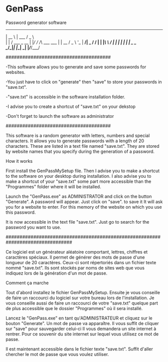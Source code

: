 # GenPass
Password generator software
 _____           ______  ___          
|  __ \          | ___ \/ _ \         
| |  \/ ___ _ __ | |_/ / /_\ \___ ___ 
| | __ / _ \ '_ \|  __/|  _  / __/ __|
| |_\ \  __/ | | | |   | | | \__ \__ \
 \____/\___|_| |_\_|   \_| |_/___/___/
                                      
                                      
######################################

-This software allows you to generate and save some passwords for websites.

-You just have to click on "generate" then "save" to store your passwords
 in "save.txt".

-"save.txt" is accessible in the software installation folder.

-I advise you to create a shortcut of "save.txt" on your dekstop

-Don't forget to launch the software as administrator

######################################

This software is a random generator with letters, numbers
and special characters. It allows you to generate passwords 
with a length of 20 characters. These are listed in a text file
named "save.txt". They are stored by website names that you specify during
the generation of a password.

How it works

First install the GenPassMySetup file. Then I advise you
to make a shortcut to the software on your desktop during installation.
I also advise you to make a shortcut of your "save.txt" some 
part more accessible than the "Programmes" folder where it will be installed. 

Launch the "GenPass.exe" as ADMINISTRATOR and click on the button 
"Generate". A password will appear. Just click on "save".
to save it It will ask you for a website to enter. 
For this memory of the website on which you use this password.

It is now accessible in the text file "save.txt". Just go to
search for the password you want to use.

################################################################################

Ce logiciel est un générateur aléatoire comportant, lettres, chiffres
et caractères spéciaux. Il permet de générer des mots de passe 
d'une longueur de 20 caractères. Ceux-ci sont répertoriés dans un fichier texte
nommé "save.txt". Ils sont stockés par noms de sites web que vous indiquez lors
de la génération d'un mot de passe.

Comment ça marche

Tout d'abord installez le fichier GenPassMySetup. Ensuite je vous conseille
de faire un raccourci du logiciel sur votre bureau lors de l'installation.
Je vous conseille aussi de faire un raccourci de votre "save.txt" quelque 
part de plus accessible que le dossier "Programmes" où il sera installé. 

Lancez le "GenPass.exe" en tant qu'ADMINISTRATEUR et cliquez sur le bouton 
"Generate". Un mot de passe va apparaître. Il vous suffit de cliquer sur "save"
pour sauvegarder celui-ci Il vous demandera un site internet à rentrer. 
Pour ce souvenir du site internet sur lequel vous utilisez ce mot de passe.

Il est maintenant accessible dans le fichier texte "save.txt". Suffit d'aller
chercher le mot de passe que vous voulez utiliser.
